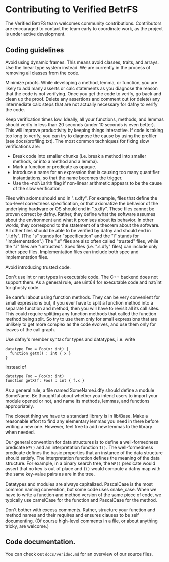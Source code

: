 # Contributing to Verified BetrFS

The Verified BetrFS team welcomes community contributions.
Contributors are encouraged to contact the team early to coordinate
work, as the project is under active development.

## Coding guidelines

Avoid using dynamic frames.  This means avoid classes, traits, and
arrays.  Use the linear type system instead.  We are currently in the
process of removing all classes from the code.

Minimize proofs.  While developing a method, lemma, or function, you
are likely to add many asserts or calc statements as you diagnose the
reason that the code is not verifying.  Once you get the code to
verify, go back and clean up the proof.  Delete any assertions and
comment out (or delete) any intermediate calc steps that are not
actually necessary for dafny to verify the code.

Keep verification times low.  Ideally, all your functions, methods,
and lemmas should verify in less than 20 seconds (under 10 seconds is
even better).  This will improve productivity by keeping things
interactive.  If code is taking too long to verify, you can try to
diagnose the cause by using the profiler (see docs/profiling.txt).
The most common techniques for fixing slow verifications are:
- Break code into smaller chunks (i.e. break a method into smaller
  methods, or into a method and a lemma).
- Mark a function or predicate as opaque.
- Introduce a name for an expression that is causing too many
  quantifier instantiations, so that the name becomes the trigger.
- Use the -noNLarith flag if non-linear arithmetic appears to be the
  cause of the slow verification.

Files with axioms should end in ".s.dfy".  For example, files that
define the top-level correctness specification, or that axiomatize the
behavior of the underlying hardware or OS should end in ".s.dfy".
These files cannot be proven correct by dafny.  Rather, they define
what the software assumes about the environment and what it promises
about its behavior.  In other words, they correspond to the statement
of a theorem about the software.  All other files should be able to be
verified by dafny and should end in ".i.dfy".  (The "s" stands for
"specification" and the "i" stands for "implementation".)
The ".s" files are also often called "trusted" files, while the ".i"
files are "untrusted".
Spec files (i.e. ".s.dfy" files) can include only other spec files.
Implementation files can include both spec and implementation files.

Avoid introducing trusted code.

Don't use int or nat types in executable code.  The C++ backend does
not support them.  As a general rule, use uint64 for executable code
and nat/int for ghosty code.

Be careful about using function methods.  They can be very convenient
for small expressions but, if you ever have to split a function method
into a separate function and method, then you will have to revisit all
its call sites.  This could require splitting any function methods
that called the function method being split.  So try to use them only
for small expressions that are unlikely to get more complex as the
code evolves, and use them only for leaves of the call graph.

Use dafny's member syntax for types and datatypes, i.e. write
```
datatype Foo = Foo(x: int) {
  function getX() : int { x }
}
```
instead of
```
datatype Foo = Foo(x: int)
function getX(f: Foo) : int { f.x }
```

As a general rule, a file named SomeName.i.dfy should define a module
SomeName.  Be thoughtful about whether you intend users to import your
module opened or not, and name its methods, lemmas, and functions
appropriately.

The closest thing we have to a standard library is in lib/Base.  Make
a reasonable effort to find any elementary lemmas you need in there
before writing a new one.  However, feel free to add new lemmas to the
library when needed.

Our general convention for data structures is to define a
well-formedness predicate `WF()` and an interpretation function `I()`.
The well-formedness predicate defines the basic properties that an
instance of the data structure should satisfy.  The interpretation
function defines the meaning of the data structure.  For example, in a
binary search tree, the `WF()` predicate would assert that no key is
out of place and `I()` would compute a dafny map with the same
key-value pairs as are in the tree.

Datatypes and modules are always capitalized.  PascalCase is the most
common naming convention, but some code uses snake_case.  When we have
to write a function and method version of the same piece of code, we
typically use camelCase for the function and PascalCase for the
method.

Don't bother with excess comments.  Rather, structure your function
and method names and their requires and ensures clauses to be self
documenting.  (Of course high-level comments in a file, or about
anything tricky, are welcome.)

## Code documentation.

You can check out `docs/veridoc.md` for an overview of our source files.
